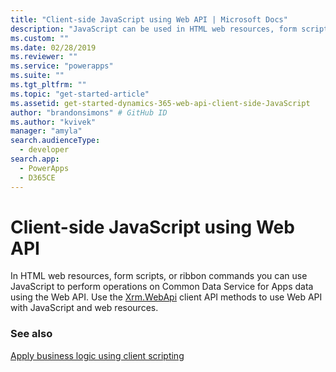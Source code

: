 ```yaml
---
title: "Client-side JavaScript using Web API | Microsoft Docs"
description: "JavaScript can be used in HTML web resources, form scripts or ribbon commands to perform operations on Common Data Service for Appsdata using Web API"
ms.custom: ""
ms.date: 02/28/2019
ms.reviewer: ""
ms.service: "powerapps"
ms.suite: ""
ms.tgt_pltfrm: ""
ms.topic: "get-started-article"
ms.assetid: get-started-dynamics-365-web-api-client-side-JavaScript
author: "brandonsimons" # GitHub ID
ms.author: "kvivek"
manager: "amyla"
search.audienceType: 
  - developer
search.app: 
  - PowerApps
  - D365CE
---
```

# Client-side JavaScript using Web API

In HTML web resources, form scripts, or ribbon commands you can use JavaScript to perform operations on Common Data Service for Apps data using the Web API. Use the [Xrm.WebApi](/powerapps/developer/model-driven-apps/clientapi/reference/xrm-webapi) client API methods to use Web API with JavaScript and web resources.

### See also
[Apply business logic using client scripting](/powerapps/developer/model-driven-apps/client-scripting)




